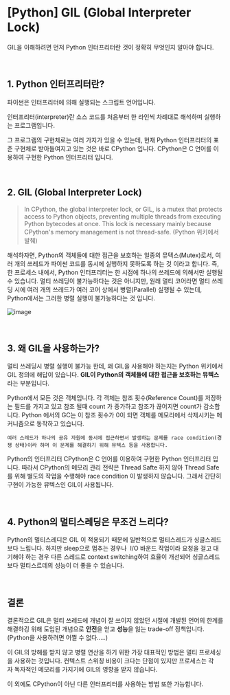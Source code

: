# [Python] GIL (Global Interpreter Lock)

GIL을 이해하려면 먼저 Python 인터프리터란 것이 정확히 무엇인지 알아야 합니다.

<br>

## **1\. Python 인터프리터란?**

파이썬은 인터프리터에 의해 실행되는 스크립트 언어입니다.

인터프리터(interpreter)란 소스 코드를 처음부터 한 라인씩 차례대로 해석하며 실행하는 프로그램입니다.

그 프로그램의 구현체로는 여러 가지가 있을 수 있는데, 현재 Python 인터프리터의 표준 구현체로 받아들여지고 있는 것은 바로 CPython 입니다. CPython은 C 언어를 이용하여 구현한 Python 인터프리터 입니다.

<br>

## **2\. GIL (Global Interpreter Lock)**

> In CPython, the global interpreter lock, or GIL, is a mutex that protects access to Python objects, preventing multiple threads from executing Python bytecodes at once. This lock is necessary mainly because CPython's memory management is not thread-safe. (Python 위키에서 발췌)

해석하자면, Python의 객체들에 대한 접근을 보호하는 일종의 뮤텍스(Mutex)로서, 여러 개의 쓰레드가 파이썬 코드를 동시에 실행하지 못하도록 하는 것 이라고 합니다. 즉, 한 프로세스 내에서, Python 인터프리터는 한 시점에 하나의 쓰레드에 의해서만 실행될 수 있습니다. 멀티 쓰레딩이 불가능하다는 것은 아니지만, 원래 멀티 코어라면 멀티 쓰레딩 시에 여러 개의 쓰레드가 여러 코어 상에서 병렬(Parallel) 실행될 수 있는데, Python에서는 그러한 병렬 실행이 불가능하다는 것 입니다.

![image](https://user-images.githubusercontent.com/67899393/191700695-161f7ffb-a3f1-4b56-ba67-e0dc54ca5fa1.png)

<br>

## **3\. 왜 GIL을 사용하는가?**

멀티 쓰레딩시 병렬 실행이 불가능 한데, 왜 GIL을 사용해야 하는지는 Python 위키에서 GIL 정의에 해답이 있습니다. **GIL이 Python의 객체들에 대한 접근을 보호하는 뮤텍스** 라는 부분입니다.

Python에서 모든 것은 객체입니다. 각 객체는 참조 횟수(Reference Count)를 저장하는 필드를 가지고 있고 참조 될때 count 가 증가하고 참조가 끊어지면 count가 감소합니다. Python 에서의 GC는 이 참조 횟수가 0이 되면 객체를 메모리에서 삭제시키는 메커니즘으로 동작하고 있습니다.

```
여러 스레드가 하나의 공유 자원에 동시에 접근하면서 발생하는 문제를 race condition(경쟁 상태)이라 하며 이 문제를 해결하기 위해 뮤텍스 등을 사용합니다.
```

Python의 인터프리터 CPython은 C 언어를 이용하여 구현한 Python 인터프리터 입니다. 따라서 CPython의 메모리 관리 전략은 Thread Safte 하지 않아 Thread Safe를 위해 별도의 작업을 수행해야 race condition 이 발생하지 않습니다. 그래서 간단히 구현이 가능한 뮤텍스인 GIL이 사용됩니다.

<br>

## **4\. Python의 멀티스레딩은 무조건 느리다?**

Python의 멀티스레디은 GIL 이 적용되기 때문에 일반적으로 멀티스레드가 싱글스레드보다 느립니다. 하지만 sleep으로 멈추는 경우나  I/O 바운드 작업이라 요청을 걸고 대기해야 하는 경우 다른 스레드로 context switching하여 효율이 개선되어 싱글스레드 보다 멀티스르데의 성능이 더 좋을 수 있습니다.

<br>

## **결론**

결론적으로 GIL은 멀티 쓰레드에 개념이 잘 쓰이지 않았던 시절에 개발된 언어의 한계를 해결하깅 위해 도입된 개념으로 **안전**을 얻고 **성능**을 잃는 trade-off 정책입니다. (Python을 사용하려면 어쩔 수 없다.....)

이 GIL의 방해를 받지 않고 병렬 연산을 하기 위한 가장 대표적인 방법은 멀티 프로세싱을 사용하는 것입니다. 컨텍스트 스위칭 비용이 크다는 단점이 있지만 프로세스는 각자 독자적인 메모리를 가지기에 GIL의 영향을 받지 않습니다.  
  
이 외에도 ​CPython이 아닌 다른 인터프리터를 사용하는 방법 또한 가능합니다.
